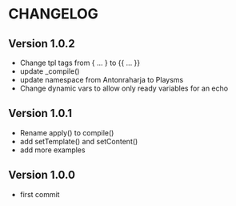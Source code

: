 CHANGELOG
=========

Version 1.0.2
-------------

* Change tpl tags from { ... } to {{ ... }}
* update _compile()
* update namespace from Antonraharja to Playsms
* Change dynamic vars to allow only ready variables for an echo

Version 1.0.1
-------------

* Rename apply() to compile()
* add setTemplate() and setContent()
* add more examples

Version 1.0.0
-------------

* first commit
